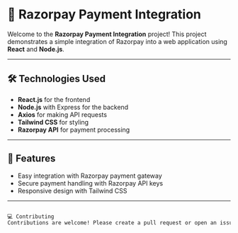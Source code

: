 # 📸 Razorpay Payment Integration

Welcome to the **Razorpay Payment Integration** project! This project demonstrates a simple integration of Razorpay into a web application using **React** and **Node.js**.

---

## 🛠️ Technologies Used

- **React.js** for the frontend
- **Node.js** with Express for the backend
- **Axios** for making API requests
- **Tailwind CSS** for styling
- **Razorpay API** for payment processing

---

## 🚀 Features

- Easy integration with Razorpay payment gateway
- Secure payment handling with Razorpay API keys
- Responsive design with Tailwind CSS

---

```bash

💻 Contributing
Contributions are welcome! Please create a pull request or open an issue to discuss any changes.
